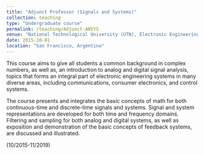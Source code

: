 ```yaml
---
title: "Adjunct Professor (Signals and Systems)"
collection: teaching
type: "Undergraduate course"
permalink: /teaching/Adjunct-ANSYS
venue: "National Technological University (UTN), Electronic Engineering Department"
date: 2015-10-01
location: "San Francisco, Argentina"
---
```


This course aims to give all students a common background in complex numbers, as well as, an introduction to analog and digital signal analysis, topics that forms an integral part of electronic engineering systems in many diverse areas, including communications, consumer electronics, and control systems.

The course presents and integrates the basic concepts of math for both continuous-time and discrete-time signals and systems. Signal and system representations are developed for both time and frequency domains. Filtering and sampling for both analog and digital systems, as well as exposition and demonstration of the basic concepts of feedback systems, are discussed and illustrated.

(10/2015-11/2019)